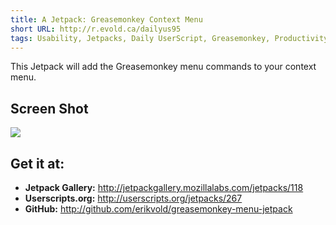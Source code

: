 ```yaml
---
title: A Jetpack: Greasemonkey Context Menu
short URL: http://r.evold.ca/dailyus95
tags: Usability, Jetpacks, Daily UserScript, Greasemonkey, Productivity, Firefox
---
```

This Jetpack will add the Greasemonkey menu commands to your context menu. 
</p>
<h2>Screen Shot</h2>
<img src="http://jetpackgallery.mozillalabs.com/images/jetpacks/0/118/118-image-1-medium.jpg">
<h2>Get it at:</h2>
<ul>
<li><strong>Jetpack Gallery:</strong> <a title="Greasemonkey Context Menu - Jetpack Gallery" target="_blank" href="http://jetpackgallery.mozillalabs.com/jetpacks/118">http://jetpackgallery.mozillalabs.com/jetpacks/118</a></li>
<li><strong>Userscripts.org:</strong> <a title="Greasemonkey Context Menu - Userscripts.org" target="_blank" href="http://userscripts.org/jetpacks/267">http://userscripts.org/jetpacks/267</a></li>
<li><strong>GitHub:</strong> <a title="Greasemonkey Context Menu - GitHub" target="_blank" href="http://github.com/erikvold/greasemonkey-menu-jetpack">http://github.com/erikvold/greasemonkey-menu-jetpack</a>
